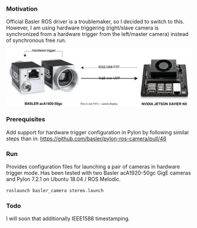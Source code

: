 ### Motivation

Official Basler ROS driver is a troublemaker, so I decided to switch to this. However, I am using hardware triggering (right/slave camera is synchronized from a hardware trigger from the left/master camera) instead of synchronous free run.

![Used setup](setup.svg)

### Prerequisites

Add support for hardware trigger configuration in Pylon by following similar steps than in: https://github.com/basler/pylon-ros-camera/pull/46

### Run

Provides configuration files for launching a pair of cameras in hardware trigger mode. Has been tested with two Basler acA1920-50gc GigE cameras and Pylon 7.2.1 on Ubuntu 18.04 / ROS Melodic.

   ```bash
   roslaunch basler_camera stereo.launch
   ```
   
### Todo

I will soon that additionally IEEE1588 timestamping.
